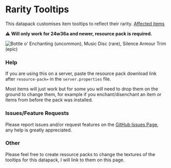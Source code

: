 # Rarity Tooltips

This datapack customises item tooltips to reflect their rarity. [Affected items](https://minecraft.wiki/w/Rarity#Upcoming_for_Java_Edition_1.21.2_and_Bedrock_Edition_1.21.30)

⚠️ **Will only work for 24w36a and newer, resource pack is required.**

![Bottle o' Enchanting (uncommon), Music Disc (rare), Silence Armour Trim (epic)](https://cdn.modrinth.com/data/cached_images/1acc80622268a13c6351ac09887679aba3e6ad70.png)

### Help
If you are using this on a server, paste the resource pack download link after ``resource-pack=`` in the ``server.properties`` file.

Most items will just work but for some you will need to drop them on the ground to change them, for example if you enchant/disenchant an item or items from before the pack was installed.

### Issues/Feature Requests
Please report issues and/or request features on the [GitHub Issues Page](https://github.com/SnuzzleWump/rarity-tooltips/issues), any help is greatly appreciated.

### Other
Please feel free to create resource packs to change the textures of the tooltips for this datapack, I will link to them on this page.